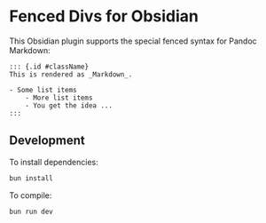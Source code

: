 # Fenced Divs for Obsidian

This Obsidian plugin supports the special fenced syntax for Pandoc Markdown:

```
::: {.id #className}
This is rendered as _Markdown_.

- Some list items
    - More list items
    - You get the idea ...
:::
```

## Development

To install dependencies:

```bash
bun install
```

To compile:

```bash
bun run dev
```

